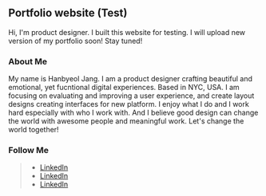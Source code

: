 ## Portfolio website (Test)

Hi, I'm product designer. I built this website for testing. I will upload new version of my portfolio soon!
Stay tuned!

### About Me

My name is Hanbyeol Jang. I am a product designer crafting beautiful and emotional, yet fucntional digital experiences. Based in NYC, USA.
I am focusing on evaluating and improving a user experience, and create layout designs creating interfaces for new platform. I enjoy what I do and I work hard especially with who I work with. And I believe good design can change the world with awesome people and meaningful work. Let's change the world together!

### Follow Me

> * <a href="https://www.linkedin.com/in/hanbyeoll/" title="LinkedIn">LinkedIn</a>
> * <a href="https://dribbble.com/hanbyeoll" title="Dribble">LinkedIn</a>
> * <a href="https://www.behance.net/hanbyeoll" title="Behance">LinkedIn</a>

